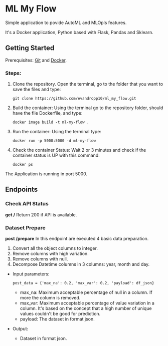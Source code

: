 # ML My Flow
Simple application to povide AutoML and MLOpls features.

It's a Docker application, Python based with Flask, Pandas and Sklearn.

## Getting Started
Prerequisites: [Git](https://git-scm.com/book/en/v2/Getting-Started-Installing-Git) and [Docker](https://docs.docker.com/engine/install/).

### Steps:
1. Clone the repository.
    Open the terminal, go to the folder that you want to save the files and type: 

    ```git clone https://github.com/evandropp10/ml_my_flow.git```

2. Build the container:
    Using the terminal go to the repository folder, should have the file Dockerfile, and type:

    ```docker image build -t ml-my-flow .```

3. Run the container:
    Using the terminal type:

    ```docker run -p 5000:5000 -d ml-my-flow```

4. Check the container Status:
    Wait 2 or 3 minutes and check if the container status is UP with this command:

    ```docker ps```

The Application is running in port 5000.

## Endpoints

### Check API Status
**get /**
Return 200 if API is available.

### Dataset Prepare
**post /prepare**
In this endpoint are executed 4 basic data preparation.
1. Convert all the object columns to integer.
2. Remove columns with high variation. 
3. Remove columns with null.
4. Decompose Datetime columns in 3 columns: year, month and day.
   
* Input parameters:
  
    ```post_data = {'max_na': 0.2, 'max_var': 0.2, 'payload': df_json}```
    * max_na: Maximum acceptable percentage of null in a column. If more the column is removed.
    * max_var: Maximum acceptable percentage of value variation in a column. It's based on the concept that a high number of unique values couldn't be good for prediction.
    * payload: The dataset in format json.

* Output:
  * Dataset in format json.






